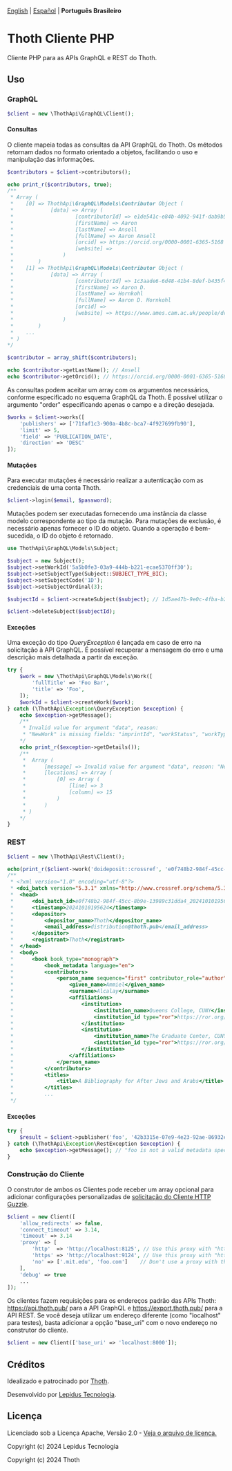 [English](/README.md) | [Español](/docs/README-es.md) | **Português Brasileiro**

# Thoth Cliente PHP

Cliente PHP para as APIs GraphQL e REST do Thoth.

## Uso

### GraphQL

```php
$client = new \ThothApi\GraphQL\Client();
```

#### Consultas

O cliente mapeia todas as consultas da API GraphQL do Thoth. Os métodos retornam dados no formato orientado a objetos, facilitando o uso e manipulação das informações.

```php
$contributors = $client->contributors();

echo print_r($contributors, true);
/**
 * Array (
 *    [0] => ThothApi\GraphQL\Models\Contributor Object (
 *            [data] => Array (
 *                    [contributorId] => e1de541c-e84b-4092-941f-dab9b5dac865
 *                    [firstName] => Aaron
 *                    [lastName] => Ansell
 *                    [fullName] => Aaron Ansell
 *                    [orcid] => https://orcid.org/0000-0001-6365-5168
 *                    [website] =>
 *                )
 *        )
 *    [1] => ThothApi\GraphQL\Models\Contributor Object (
 *            [data] => Array (
 *                    [contributorId] => 1c3aade6-6d48-41b4-8def-b435f4b43573
 *                    [firstName] => Aaron D.
 *                    [lastName] => Hornkohl
 *                    [fullName] => Aaron D. Hornkohl
 *                    [orcid] =>
 *                    [website] => https://www.ames.cam.ac.uk/people/dr-aaron-d-hornkohl
 *                )
 *        )
 *    ...
 * )
*/

$contributor = array_shift($contributors);

echo $contributor->getLastName(); // Ansell
echo $contributor->getOrcid(); // https://orcid.org/0000-0001-6365-5168
```

As consultas podem aceitar um array com os argumentos necessários, conforme especificado no esquema GraphQL da Thoth. É possível utilizar o argumento "order" especificando apenas o campo e a direção desejada.

```php
$works = $client->works([
    'publishers' => ['71faf1c3-900a-4b8c-bca7-4f927699fb90'],
    'limit' => 5,
    'field' => 'PUBLICATION_DATE',
    'direction' => 'DESC'
]);
```

#### Mutações

Para executar mutações é necessário realizar a autenticação com as credenciais de uma conta Thoth.

```php
$client->login($email, $password);
```

Mutações podem ser executadas fornecendo uma instância da classe modelo correspondente ao tipo da mutação. Para mutações de exclusão, é necessário apenas fornecer o ID do objeto. Quando a operação é bem-sucedida, o ID do objeto é retornado.

```php
use ThothApi\GraphQL\Models\Subject;

$subject = new Subject();
$subject->setWorkId('5a5b0fe3-03a9-444b-b221-ecae5370ff30');
$subject->setSubjectType(Subject::SUBJECT_TYPE_BIC);
$subject->setSubjectCode('1D');
$subject->setSubjectOrdinal(3);

$subjectId = $client->createSubject($subject); // 1d5ae47b-9e0c-4fba-b2d4-a3a2cdd8860c

$client->deleteSubject($subjectId);
```

#### Exceções

Uma exceção do tipo *QueryException* é lançada em caso de erro na solicitação à API GraphQL. É possível recuperar a mensagem do erro e uma descrição mais detalhada a partir da exceção.

```php
try {
    $work = new \ThothApi\GraphQL\Models\Work([
        'fullTitle' => 'Foo Bar',
        'title' => 'Foo',
    ]);
    $workId = $client->createWork($work);
} catch (\ThothApi\Exception\QueryException $exception) {
    echo $exception->getMessage();
    /**
     * Invalid value for argument "data", reason:
     * "NewWork" is missing fields: "imprintId", "workStatus", "workType"
    */
    echo print_r($exception->getDetails());
    /**
     *  Array (
     *      [message] => Invalid value for argument "data", reason: "NewWork" is missing fields: "imprintId", "workStatus", "workType"
     *      [locations] => Array (
     *          [0] => Array (
     *              [line] => 3
     *              [column] => 15
     *          )
     *      )
     * )
    */
}
```

### REST

```php
$client = new \ThothApi\Rest\Client();

echo(print_r($client->work('doideposit::crossref', 'e0f748b2-984f-45cc-8b9e-13989c31dda4'), true));
/**
 * <?xml version="1.0" encoding="utf-8"?>
 * <doi_batch version="5.3.1" xmlns="http://www.crossref.org/schema/5.3.1" xmlns:xsi="http://www.w3.org/2001/XMLSchema-instance" xsi:schemaLocation="http://www.crossref.org/schema/5.3.1 http://www.crossref.org/schemas/crossref5.3.1.xsd" xmlns:ai="http://www.crossref.org/AccessIndicators.xsd" xmlns:jats="http://www.ncbi.nlm.nih.gov/JATS1" xmlns:fr="http://www.crossref.org/fundref.xsd">
 *  <head>
 *      <doi_batch_id>e0f748b2-984f-45cc-8b9e-13989c31dda4_20241010195624</doi_batch_id>
 *      <timestamp>20241010195624</timestamp>
 *      <depositor>
 *          <depositor_name>Thoth</depositor_name>
 *          <email_address>distribution@thoth.pub</email_address>
 *      </depositor>
 *      <registrant>Thoth</registrant>
 *  </head>
 *  <body>
 *      <book book_type="monograph">
 *          <book_metadata language="en">
 *          <contributors>
 *              <person_name sequence="first" contributor_role="author">
 *                  <given_name>Ammiel</given_name>
 *                  <surname>Alcalay</surname>
 *                  <affiliations>
 *                      <institution>
 *                          <institution_name>Queens College, CUNY</institution_name>
 *                          <institution_id type="ror">https://ror.org/03v8adn41</institution_id>
 *                      </institution>
 *                      <institution>
 *                          <institution_name>The Graduate Center, CUNY</institution_name>
 *                          <institution_id type="ror">https://ror.org/00awd9g61</institution_id>
 *                      </institution>
 *                  </affiliations>
 *              </person_name>
 *          </contributors>
 *          <titles>
 *              <title>A Bibliography for After Jews and Arabs</title>
 *          </titles>
 *          ...
 */
```

#### Exceções

```php
try {
    $result = $client->publisher('foo', '42b3315e-07e9-4e23-92ae-86932e4ef0e3');
} catch (\ThothApi\Exception\RestException $exception) {
    echo $exception->getMessage(); // "foo is not a valid metadata specification"
}
```

### Construção do Cliente

O construtor de ambos os Clientes pode receber um array opcional para adicionar configurações personalizadas de [solicitação do Cliente HTTP Guzzle](https://docs.guzzlephp.org/en/latest/request-options.html).

```php
$client = new Client([
    'allow_redirects' => false,
    'connect_timeout' => 3.14,
    'timeout' => 3.14
    'proxy' => [
        'http'  => 'http://localhost:8125', // Use this proxy with "http"
        'https' => 'http://localhost:9124', // Use this proxy with "https",
        'no' => ['.mit.edu', 'foo.com']    // Don't use a proxy with these
    ],
    'debug' => true
    ...
]);
```

Os clientes fazem requisições para os endereços padrão das APIs Thoth: https://api.thoth.pub/ para a API GraphQL e https://export.thoth.pub/ para a API REST. Se você deseja utilizar um endereço diferente (como "localhost" para testes), basta adicionar a opção "base_uri" com o novo endereço no construtor do cliente.

```php
$client = new Client(['base_uri' => 'localhost:8000']);
```

## Créditos

Idealizado e patrocinado por [Thoth](https://thoth.pub/).

Desenvolvido por [Lepidus Tecnologia](https://github.com/lepidus).

## Licença

Licenciado sob a Licença Apache, Versão 2.0 - [Veja o arquivo de licença.](/LICENSE)

Copyright (c) 2024 Lepidus Tecnologia

Copyright (c) 2024 Thoth